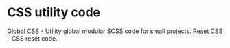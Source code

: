# CSS utility code

[Global CSS](https://www.github.com/rakesh-gupta29/css-utils/tree/main/global-css.git) - Utility global modular SCSS code for small projects.
[Reset CSS](https://www.github.com/rakesh-gupta29/css-utils/tree/main/reset-css.git) - CSS reset code.
